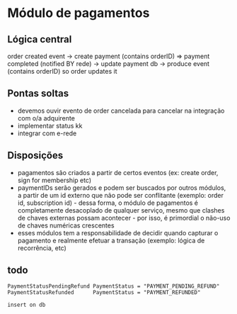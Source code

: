 # Módulo de pagamentos

## Lógica central

order created event -> create payment (contains orderID) => payment completed (notified BY rede) -> update payment db -> produce event (contains orderID) so order updates it

## Pontas soltas

* devemos ouvir evento de order cancelada para cancelar na integração com o/a adquirente
* implementar status kk
* integrar com e-rede

## Disposições

* pagamentos são criados a partir de certos eventos (ex: create order, sign for membership etc)
* paymentIDs serão gerados e podem ser buscados por outros módulos, a partir de um id externo que não pode ser conflitante (exemplo: order id, subscription id) - dessa forma, o módulo de pagamentos é completamente desacoplado de qualquer serviço, mesmo que clashes de chaves externas possam acontecer - por isso, é primordial o não-uso de chaves numéricas crescentes
* esses módulos tem a responsabilidade de decidir quando capturar o pagamento e realmente efetuar a transação (exemplo: lógica de recorrência, etc)


## todo
	PaymentStatusPendingRefund PaymentStatus = "PAYMENT_PENDING_REFUND"
	PaymentStatusRefunded      PaymentStatus = "PAYMENT_REFUNDED"

    insert on db